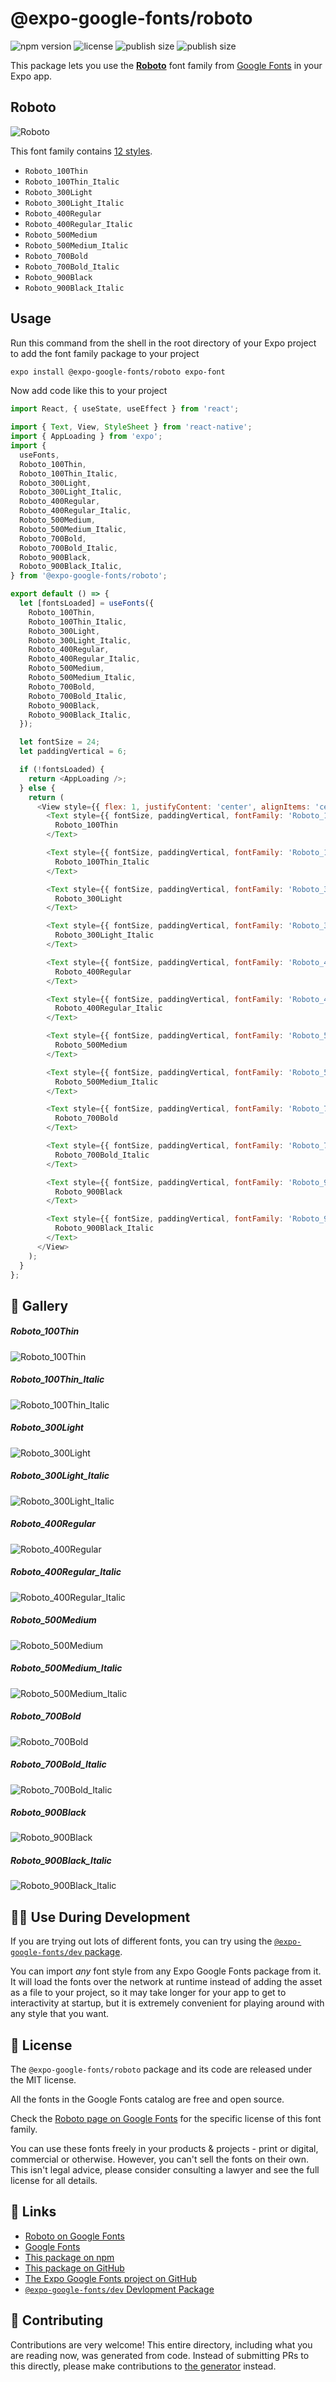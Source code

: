 # @expo-google-fonts/roboto

![npm version](https://flat.badgen.net/npm/v/@expo-google-fonts/roboto)
![license](https://flat.badgen.net/github/license/expo/google-fonts)
![publish size](https://flat.badgen.net/packagephobia/install/@expo-google-fonts/roboto)
![publish size](https://flat.badgen.net/packagephobia/publish/@expo-google-fonts/roboto)

This package lets you use the [**Roboto**](https://fonts.google.com/specimen/Roboto) font family from [Google Fonts](https://fonts.google.com/) in your Expo app.

## Roboto

![Roboto](./font-family.png)

This font family contains [12 styles](#-gallery).

- `Roboto_100Thin`
- `Roboto_100Thin_Italic`
- `Roboto_300Light`
- `Roboto_300Light_Italic`
- `Roboto_400Regular`
- `Roboto_400Regular_Italic`
- `Roboto_500Medium`
- `Roboto_500Medium_Italic`
- `Roboto_700Bold`
- `Roboto_700Bold_Italic`
- `Roboto_900Black`
- `Roboto_900Black_Italic`

## Usage

Run this command from the shell in the root directory of your Expo project to add the font family package to your project
```sh
expo install @expo-google-fonts/roboto expo-font
```

Now add code like this to your project
```js
import React, { useState, useEffect } from 'react';

import { Text, View, StyleSheet } from 'react-native';
import { AppLoading } from 'expo';
import {
  useFonts,
  Roboto_100Thin,
  Roboto_100Thin_Italic,
  Roboto_300Light,
  Roboto_300Light_Italic,
  Roboto_400Regular,
  Roboto_400Regular_Italic,
  Roboto_500Medium,
  Roboto_500Medium_Italic,
  Roboto_700Bold,
  Roboto_700Bold_Italic,
  Roboto_900Black,
  Roboto_900Black_Italic,
} from '@expo-google-fonts/roboto';

export default () => {
  let [fontsLoaded] = useFonts({
    Roboto_100Thin,
    Roboto_100Thin_Italic,
    Roboto_300Light,
    Roboto_300Light_Italic,
    Roboto_400Regular,
    Roboto_400Regular_Italic,
    Roboto_500Medium,
    Roboto_500Medium_Italic,
    Roboto_700Bold,
    Roboto_700Bold_Italic,
    Roboto_900Black,
    Roboto_900Black_Italic,
  });

  let fontSize = 24;
  let paddingVertical = 6;

  if (!fontsLoaded) {
    return <AppLoading />;
  } else {
    return (
      <View style={{ flex: 1, justifyContent: 'center', alignItems: 'center' }}>
        <Text style={{ fontSize, paddingVertical, fontFamily: 'Roboto_100Thin' }}>
          Roboto_100Thin
        </Text>

        <Text style={{ fontSize, paddingVertical, fontFamily: 'Roboto_100Thin_Italic' }}>
          Roboto_100Thin_Italic
        </Text>

        <Text style={{ fontSize, paddingVertical, fontFamily: 'Roboto_300Light' }}>
          Roboto_300Light
        </Text>

        <Text style={{ fontSize, paddingVertical, fontFamily: 'Roboto_300Light_Italic' }}>
          Roboto_300Light_Italic
        </Text>

        <Text style={{ fontSize, paddingVertical, fontFamily: 'Roboto_400Regular' }}>
          Roboto_400Regular
        </Text>

        <Text style={{ fontSize, paddingVertical, fontFamily: 'Roboto_400Regular_Italic' }}>
          Roboto_400Regular_Italic
        </Text>

        <Text style={{ fontSize, paddingVertical, fontFamily: 'Roboto_500Medium' }}>
          Roboto_500Medium
        </Text>

        <Text style={{ fontSize, paddingVertical, fontFamily: 'Roboto_500Medium_Italic' }}>
          Roboto_500Medium_Italic
        </Text>

        <Text style={{ fontSize, paddingVertical, fontFamily: 'Roboto_700Bold' }}>
          Roboto_700Bold
        </Text>

        <Text style={{ fontSize, paddingVertical, fontFamily: 'Roboto_700Bold_Italic' }}>
          Roboto_700Bold_Italic
        </Text>

        <Text style={{ fontSize, paddingVertical, fontFamily: 'Roboto_900Black' }}>
          Roboto_900Black
        </Text>

        <Text style={{ fontSize, paddingVertical, fontFamily: 'Roboto_900Black_Italic' }}>
          Roboto_900Black_Italic
        </Text>
      </View>
    );
  }
};

```

## 🔡 Gallery

##### Roboto_100Thin
![Roboto_100Thin](./Roboto_100Thin.ttf.png)

##### Roboto_100Thin_Italic
![Roboto_100Thin_Italic](./Roboto_100Thin_Italic.ttf.png)

##### Roboto_300Light
![Roboto_300Light](./Roboto_300Light.ttf.png)

##### Roboto_300Light_Italic
![Roboto_300Light_Italic](./Roboto_300Light_Italic.ttf.png)

##### Roboto_400Regular
![Roboto_400Regular](./Roboto_400Regular.ttf.png)

##### Roboto_400Regular_Italic
![Roboto_400Regular_Italic](./Roboto_400Regular_Italic.ttf.png)

##### Roboto_500Medium
![Roboto_500Medium](./Roboto_500Medium.ttf.png)

##### Roboto_500Medium_Italic
![Roboto_500Medium_Italic](./Roboto_500Medium_Italic.ttf.png)

##### Roboto_700Bold
![Roboto_700Bold](./Roboto_700Bold.ttf.png)

##### Roboto_700Bold_Italic
![Roboto_700Bold_Italic](./Roboto_700Bold_Italic.ttf.png)

##### Roboto_900Black
![Roboto_900Black](./Roboto_900Black.ttf.png)

##### Roboto_900Black_Italic
![Roboto_900Black_Italic](./Roboto_900Black_Italic.ttf.png)


## 👩‍💻 Use During Development

If you are trying out lots of different fonts, you can try using the [`@expo-google-fonts/dev` package](https://github.com/expo/google-fonts/tree/master/font-packages/dev#readme).

You can import *any* font style from any Expo Google Fonts package from it. It will load the fonts
over the network at runtime instead of adding the asset as a file to your project, so it may take longer
for your app to get to interactivity at startup, but it is extremely convenient
for playing around with any style that you want.

## 📖 License

The `@expo-google-fonts/roboto` package and its code are released under the MIT license.

All the fonts in the Google Fonts catalog are free and open source.

Check the [Roboto page on Google Fonts](https://fonts.google.com/specimen/Roboto) for the specific license of this font family.

You can use these fonts freely in your products & projects - print or digital, commercial or otherwise. However, you can't sell the fonts on their own. This isn't legal advice, please consider consulting a lawyer and see the full license for all details.

## 🔗 Links

- [Roboto on Google Fonts](https://fonts.google.com/specimen/Roboto)
- [Google Fonts](https://fonts.google.com/)
- [This package on npm](https://www.npmjs.com/package/@expo-google-fonts/roboto)
- [This package on GitHub](https://github.com/expo/google-fonts/tree/master/font-packages/roboto)
- [The Expo Google Fonts project on GitHub](https://github.com/expo/google-fonts)
- [`@expo-google-fonts/dev` Devlopment Package](https://github.com/expo/google-fonts/tree/master/font-packages/dev)

## 🤝 Contributing

Contributions are very welcome! This entire directory, including what you are reading now, was generated from code. Instead of submitting PRs to this directly, please make contributions to [the generator](https://github.com/expo/google-fonts/tree/master/packages/generator) instead.

